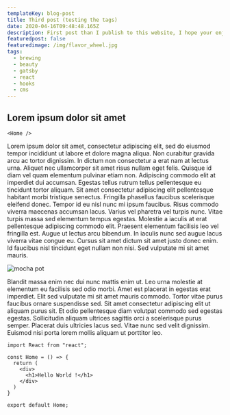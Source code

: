 ```yaml
---
templateKey: blog-post
title: Third post (testing the tags)
date: 2020-04-16T09:48:48.165Z
description: First post than I publish to this website, I hope your enjoy!
featuredpost: false
featuredimage: /img/flavor_wheel.jpg
tags:
  - brewing
  - beauty
  - gatsby
  - react
  - hooks
  - cms
---
```

## Lorem ipsum dolor sit amet

`<Home />`

Lorem ipsum dolor sit amet, consectetur adipiscing elit, sed do eiusmod tempor incididunt ut labore et dolore magna aliqua. Non curabitur gravida arcu ac tortor dignissim. In dictum non consectetur a erat nam at lectus urna. Aliquet nec ullamcorper sit amet risus nullam eget felis. Quisque id diam vel quam elementum pulvinar etiam non. Adipiscing commodo elit at imperdiet dui accumsan. Egestas tellus rutrum tellus pellentesque eu tincidunt tortor aliquam. Sit amet consectetur adipiscing elit pellentesque habitant morbi tristique senectus. Fringilla phasellus faucibus scelerisque eleifend donec. Tempor id eu nisl nunc mi ipsum faucibus. Risus commodo viverra maecenas accumsan lacus. Varius vel pharetra vel turpis nunc. Vitae turpis massa sed elementum tempus egestas. Molestie a iaculis at erat pellentesque adipiscing commodo elit. Praesent elementum facilisis leo vel fringilla est. Augue ut lectus arcu bibendum. In iaculis nunc sed augue lacus viverra vitae congue eu. Cursus sit amet dictum sit amet justo donec enim. Id faucibus nisl tincidunt eget nullam non nisi. Sed vulputate mi sit amet mauris.

![mocha pot](/img/products-grid3.jpg "Mocha pot coffee")

Blandit massa enim nec dui nunc mattis enim ut. Leo urna molestie at elementum eu facilisis sed odio morbi. Amet est placerat in egestas erat imperdiet. Elit sed vulputate mi sit amet mauris commodo. Tortor vitae purus faucibus ornare suspendisse sed. Sit amet consectetur adipiscing elit ut aliquam purus sit. Et odio pellentesque diam volutpat commodo sed egestas egestas. Sollicitudin aliquam ultrices sagittis orci a scelerisque purus semper. Placerat duis ultricies lacus sed. Vitae nunc sed velit dignissim. Euismod nisi porta lorem mollis aliquam ut porttitor leo.

```
import React from "react";

const Home = () => {
  return (
    <div>
      <h1>Hello World !</h1>
    </div>
  )
}

export default Home;
```